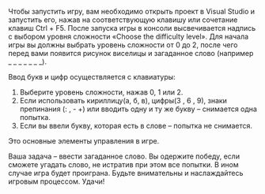 Чтобы запустить игру, вам необходимо открыть проект в Visual Studio и запустить его, нажав на соответствующую клавишу или сочетание клавиш Ctrl + F5. После запуска игры в консоли высвечивается надпись с выбором уровня сложности «Choose the difficulty level». Для начала игры вы должны выбрать уровень сложности от 0 до 2, после чего перед вами появится рисунок виселицы и загаданное слово (например _ _ _ _ _ _ _).

Ввод букв и цифр осуществляется с клавиатуры:
1.	Выберите уровень сложности, нажав 0, 1 или 2.
2.	Если  использовать кириллицу(а, б, в), цифры(3 , 6 , 9), знаки препинания (: , - +) или вводить одну и ту же букву – снимается одна попытка.
3.	Если вы ввели букву, которая есть в слове – попытка не снимается.

Это основные элементы управления в игре. 

Ваша задача – ввести загаданное слово. Вы одержите победу, если сможете угадать слово, не истратив при этом все попытки. В ином случае игра будет проиграна. Будьте внимательны и наслаждайтесь игровым процессом. Удачи!
